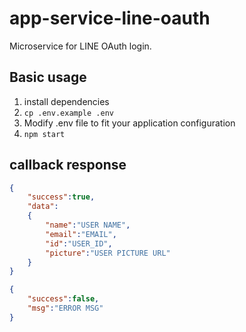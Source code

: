 # app-service-line-oauth
Microservice for LINE OAuth login.

## Basic usage

1. install dependencies
2. `cp .env.example .env`
3. Modify .env file to fit your application configuration
4. `npm start`

## callback response
```json
{
    "success":true,
    "data":
    {
        "name":"USER NAME",
        "email":"EMAIL",
        "id":"USER_ID",
        "picture":"USER PICTURE URL"
    }
}

{
    "success":false,
    "msg":"ERROR MSG"
}
```